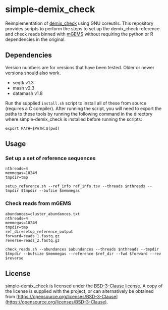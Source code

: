 # simple-demix\_check
Reimplementation of
[demix\_check](https://github.com/harry-thorpe/demix_check) using GNU
coreutils. This repository provides scripts to perform the steps to
set up the demix\_check reference and check reads binned with
[mGEMS](https://github.com/PROBIC/mGEMS) without requiring the python
or R dependencies in the original.

## Dependencies
Version numbers are for versions that have been tested. Older or newer
versions should also work.

- seqtk v1.3
- mash v2.3
- datamash v1.8

Run the supplied `install.sh` script to install all of these from
source (requires a C compiler). After running the script, you will
need to export the paths to these tools by
running the following command in the directory where simple-demix\_check is installed before running the scripts:
```
export PATH=$PATH:$(pwd)
```

## Usage
### Set up a set of reference sequences
```
nthreads=4
memmegas=1024M
tmpdir=tmp

setup_reference.sh --ref_info ref_info.tsv --threads $nthreads --tmpdir $tmpdir --bufzie $memmegas
```

### Check reads from mGEMS
```
abundances=cluster_abundances.txt
nthreads=4
memmegas=1024M
tmpdir=tmp
ref_dir=setup_reference_output
forward=reads_1.fastq.gz
reverse=reads_2.fastq.gz

check_reads.sh --abundances $abundances --threads $nthreads --tmpdir $tmpdir --bufsize $memmegas --reference $ref_dir --fwd $forward --rev $reverse
```

## License
simple-demix_check is licensed under the [BSD-3-Clause
license](https://opensource.org/licenses/BSD-3-Clause). A copy of the
license is supplied with the project, or can alternatively be obtained
from
[https://opensource.org/licenses/BSD-3-Clause](https://opensource.org/licenses/BSD-3-Clause).
